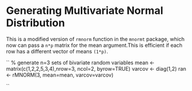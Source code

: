 # Generating Multivariate Normal Distribution
This is a modified version of ``rmnorm`` function in the ``mnormt`` package, which now can pass a ``n*p`` matrix for the mean argument.This is efficient if each row has a different vector of means ``(1*p)``.

``
% generate n=3 sets of bivariate random variables
mean <- matrix(c(1,2,2,5,3,4),nrow=3, ncol=2, byrow=TRUE)
varcov <- diag(1,2)
ran <- rMNORM(3, mean=mean, varcov=varcov)

``
